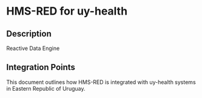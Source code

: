 # HMS-RED for uy-health

## Description

Reactive Data Engine

## Integration Points

This document outlines how HMS-RED is integrated with uy-health systems in Eastern Republic of Uruguay.
